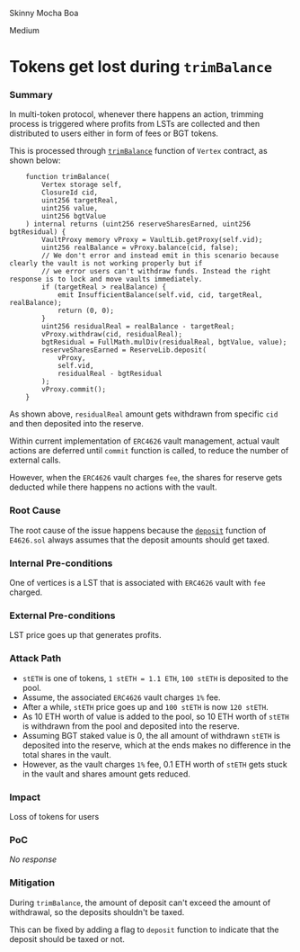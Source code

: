 Skinny Mocha Boa

Medium

# Tokens get lost during `trimBalance`

### Summary

In multi-token protocol, whenever there happens an action, trimming process is triggered where profits from LSTs are collected and then distributed to users either in form of fees or BGT tokens.

This is processed through [`trimBalance`](https://github.com/sherlock-audit/2025-04-burve/blob/44cba36e2a0c3cd7b6999459bf7746db92f8cc0a/Burve/src/multi/vertex/Vertex.sol#L60-L84) function of `Vertex` contract, as shown below:

```solidity
    function trimBalance(
        Vertex storage self,
        ClosureId cid,
        uint256 targetReal,
        uint256 value,
        uint256 bgtValue
    ) internal returns (uint256 reserveSharesEarned, uint256 bgtResidual) {
        VaultProxy memory vProxy = VaultLib.getProxy(self.vid);
        uint256 realBalance = vProxy.balance(cid, false);
        // We don't error and instead emit in this scenario because clearly the vault is not working properly but if
        // we error users can't withdraw funds. Instead the right response is to lock and move vaults immediately.
        if (targetReal > realBalance) {
            emit InsufficientBalance(self.vid, cid, targetReal, realBalance);
            return (0, 0);
        }
        uint256 residualReal = realBalance - targetReal;
        vProxy.withdraw(cid, residualReal);
        bgtResidual = FullMath.mulDiv(residualReal, bgtValue, value);
        reserveSharesEarned = ReserveLib.deposit(
            vProxy,
            self.vid,
            residualReal - bgtResidual
        );
        vProxy.commit();
    }
```

As shown above, `residualReal` amount gets withdrawn from specific `cid` and then deposited into the reserve.

Within current implementation of `ERC4626` vault management, actual vault actions are deferred until `commit` function is called, to reduce the number of external calls.

However, when the `ERC4626` vault charges `fee`, the shares for reserve gets deducted while there happens no actions with the vault.

### Root Cause

The root cause of the issue happens because the [`deposit`](https://github.com/sherlock-audit/2025-04-burve/blob/44cba36e2a0c3cd7b6999459bf7746db92f8cc0a/Burve/src/multi/vertex/E4626.sol#L104-L128) function of `E4626.sol` always assumes that the deposit amounts should get taxed.

### Internal Pre-conditions

One of vertices is a LST that is associated with `ERC4626` vault with `fee` charged.

### External Pre-conditions

LST price goes up that generates profits.

### Attack Path

- `stETH` is one of tokens, `1 stETH = 1.1 ETH`, `100 stETH` is deposited to the pool.
- Assume, the associated `ERC4626` vault charges `1%` fee.
- After a while, `stETH` price goes up and `100 stETH` is now `120 stETH`.
- As 10 ETH worth of value is added to the pool, so 10 ETH worth of `stETH` is withdrawn from the pool and deposited into the reserve.
- Assuming BGT staked value is 0, the all amount of withdrawn `stETH` is deposited into the reserve, which at the ends makes no difference in the total shares in the vault.
- However, as the vault charges `1%` fee, 0.1 ETH worth of `stETH` gets stuck in the vault and shares amount gets reduced.

### Impact

Loss of tokens for users

### PoC

_No response_

### Mitigation

During `trimBalance`, the amount of deposit can't exceed the amount of withdrawal, so the deposits shouldn't be taxed.

This can be fixed by adding a flag to `deposit` function to indicate that the deposit should be taxed or not.

